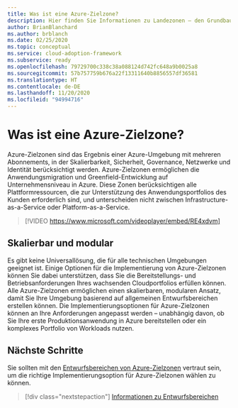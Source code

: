 ```yaml
---
title: Was ist eine Azure-Zielzone?
description: Hier finden Sie Informationen zu Landezonen – den Grundbausteinen jeder Cloudeinführungsumgebung.
author: BrianBlanchard
ms.author: brblanch
ms.date: 02/25/2020
ms.topic: conceptual
ms.service: cloud-adoption-framework
ms.subservice: ready
ms.openlocfilehash: 79729700c338c38a088124d742fc648a9b0025a8
ms.sourcegitcommit: 57b757759b676a22f13311640b8856557df36581
ms.translationtype: HT
ms.contentlocale: de-DE
ms.lasthandoff: 11/20/2020
ms.locfileid: "94994716"
---
```

<!-- cSpell:ignore multisubscription -->

# <a name="what-is-an-azure-landing-zone"></a>Was ist eine Azure-Zielzone?

Azure-Zielzonen sind das Ergebnis einer Azure-Umgebung mit mehreren Abonnements, in der Skalierbarkeit, Sicherheit, Governance, Netzwerke und Identität berücksichtigt werden. Azure-Zielzonen ermöglichen die Anwendungsmigration und Greenfield-Entwicklung auf Unternehmensniveau in Azure. Diese Zonen berücksichtigen alle Plattformressourcen, die zur Unterstützung des Anwendungsportfolios des Kunden erforderlich sind, und unterscheiden nicht zwischen Infrastructure-as-a-Service oder Platform-as-a-Service.

<!-- markdownlint-disable MD034 -->

> [!VIDEO https://www.microsoft.com/videoplayer/embed/RE4xdvm]

## <a name="scalable-and-modular"></a>Skalierbar und modular

Es gibt keine Universallösung, die für alle technischen Umgebungen geeignet ist. Einige Optionen für die Implementierung von Azure-Zielzonen können Sie dabei unterstützen, dass Sie die Bereitstellungs- und Betriebsanforderungen Ihres wachsenden Cloudportfolios erfüllen können. Alle Azure-Zielzonen ermöglichen einen skalierbaren, modularen Ansatz, damit Sie Ihre Umgebung basierend auf allgemeinen Entwurfsbereichen erstellen können. Die Implementierungsoptionen für Azure-Zielzonen können an Ihre Anforderungen angepasst werden – unabhängig davon, ob Sie Ihre erste Produktionsanwendung in Azure bereitstellen oder ein komplexes Portfolio von Workloads nutzen.

## <a name="next-steps"></a>Nächste Schritte

Sie sollten mit den [Entwurfsbereichen von Azure-Zielzonen](./design-areas.md) vertraut sein, um die richtige Implementierungsoption für Azure-Zielzonen wählen zu können.

> [!div class="nextstepaction"]
> [Informationen zu Entwurfsbereichen](./design-areas.md)
